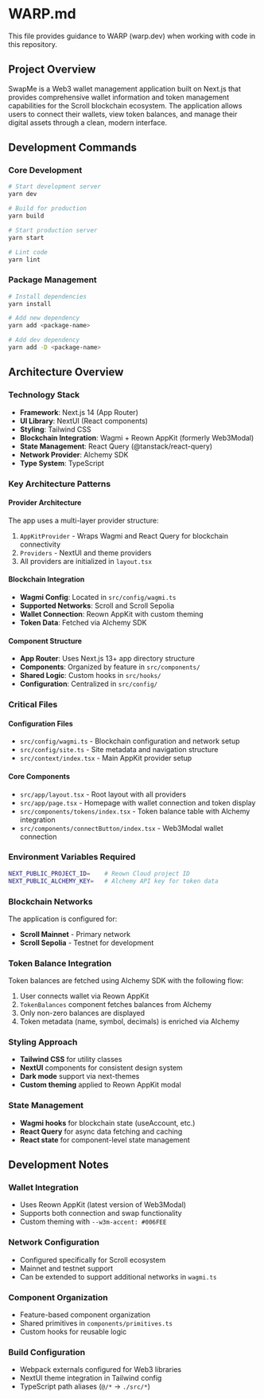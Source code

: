 # WARP.md

This file provides guidance to WARP (warp.dev) when working with code in this repository.

## Project Overview

SwapMe is a Web3 wallet management application built on Next.js that provides comprehensive wallet information and token management capabilities for the Scroll blockchain ecosystem. The application allows users to connect their wallets, view token balances, and manage their digital assets through a clean, modern interface.

## Development Commands

### Core Development
```bash
# Start development server
yarn dev

# Build for production
yarn build

# Start production server
yarn start

# Lint code
yarn lint
```

### Package Management
```bash
# Install dependencies
yarn install

# Add new dependency
yarn add <package-name>

# Add dev dependency
yarn add -D <package-name>
```

## Architecture Overview

### Technology Stack
- **Framework**: Next.js 14 (App Router)
- **UI Library**: NextUI (React components)
- **Styling**: Tailwind CSS
- **Blockchain Integration**: Wagmi + Reown AppKit (formerly Web3Modal)
- **State Management**: React Query (@tanstack/react-query)
- **Network Provider**: Alchemy SDK
- **Type System**: TypeScript

### Key Architecture Patterns

#### Provider Architecture
The app uses a multi-layer provider structure:
1. `AppKitProvider` - Wraps Wagmi and React Query for blockchain connectivity
2. `Providers` - NextUI and theme providers
3. All providers are initialized in `layout.tsx`

#### Blockchain Integration
- **Wagmi Config**: Located in `src/config/wagmi.ts`
- **Supported Networks**: Scroll and Scroll Sepolia
- **Wallet Connection**: Reown AppKit with custom theming
- **Token Data**: Fetched via Alchemy SDK

#### Component Structure
- **App Router**: Uses Next.js 13+ app directory structure
- **Components**: Organized by feature in `src/components/`
- **Shared Logic**: Custom hooks in `src/hooks/`
- **Configuration**: Centralized in `src/config/`

### Critical Files

#### Configuration Files
- `src/config/wagmi.ts` - Blockchain configuration and network setup
- `src/config/site.ts` - Site metadata and navigation structure
- `src/context/index.tsx` - Main AppKit provider setup

#### Core Components
- `src/app/layout.tsx` - Root layout with all providers
- `src/app/page.tsx` - Homepage with wallet connection and token display
- `src/components/tokens/index.tsx` - Token balance table with Alchemy integration
- `src/components/connectButton/index.tsx` - Web3Modal wallet connection

### Environment Variables Required
```bash
NEXT_PUBLIC_PROJECT_ID=    # Reown Cloud project ID
NEXT_PUBLIC_ALCHEMY_KEY=   # Alchemy API key for token data
```

### Blockchain Networks
The application is configured for:
- **Scroll Mainnet** - Primary network
- **Scroll Sepolia** - Testnet for development

### Token Balance Integration
Token balances are fetched using Alchemy SDK with the following flow:
1. User connects wallet via Reown AppKit
2. `TokenBalances` component fetches balances from Alchemy
3. Only non-zero balances are displayed
4. Token metadata (name, symbol, decimals) is enriched via Alchemy

### Styling Approach
- **Tailwind CSS** for utility classes
- **NextUI** components for consistent design system
- **Dark mode** support via next-themes
- **Custom theming** applied to Reown AppKit modal

### State Management
- **Wagmi hooks** for blockchain state (useAccount, etc.)
- **React Query** for async data fetching and caching
- **React state** for component-level state management

## Development Notes

### Wallet Integration
- Uses Reown AppKit (latest version of Web3Modal)
- Supports both connection and swap functionality
- Custom theming with `--w3m-accent: #006FEE`

### Network Configuration
- Configured specifically for Scroll ecosystem
- Mainnet and testnet support
- Can be extended to support additional networks in `wagmi.ts`

### Component Organization
- Feature-based component organization
- Shared primitives in `components/primitives.ts`
- Custom hooks for reusable logic

### Build Configuration
- Webpack externals configured for Web3 libraries
- NextUI theme integration in Tailwind config
- TypeScript path aliases (`@/*` → `./src/*`)